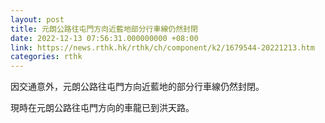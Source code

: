 ```yaml
---
layout: post
title: 元朗公路往屯門方向近藍地部分行車線仍然封閉
date: 2022-12-13 07:56:31.000000000 +08:00
link: https://news.rthk.hk/rthk/ch/component/k2/1679544-20221213.htm
categories: rthk
---
```


因交通意外，元朗公路往屯門方向近藍地的部分行車線仍然封閉。

現時在元朗公路往屯門方向的車龍已到洪天路。
